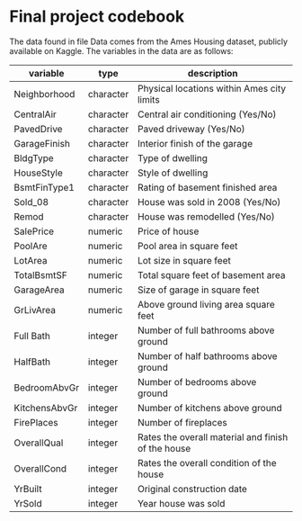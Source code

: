 # Final project codebook 


The data found in file Data comes from the Ames Housing dataset, publicly available on Kaggle. The variables in the data are as follows:


| variable | type | description |
|----------|------|-------------|
| Neighborhood | character | Physical locations within Ames city limits|
| CentralAir  | character |Central air conditioning (Yes/No)|
|PavedDrive|  character | Paved driveway (Yes/No)|
|GarageFinish| character | Interior finish of the garage|
|BldgType| character | Type of dwelling|
|HouseStyle| character |  Style of dwelling|
|BsmtFinType1| character | Rating of basement finished area|
|Sold_08| character| House was sold in 2008 (Yes/No)|
|Remod|character|House was remodelled (Yes/No)|
|SalePrice|numeric|Price of house|
|PoolAre|numeric|Pool area in square feet|
|LotArea|numeric|Lot size in square feet|
|TotalBsmtSF|numeric|Total square feet of basement area|
|GarageArea|numeric|Size of garage in square feet|
|GrLivArea|numeric|Above ground living area square feet|
|Full Bath|integer|Number of full bathrooms above ground|
|HalfBath|integer|Number of half bathrooms above ground|
|BedroomAbvGr|integer|Number of bedrooms above ground|
|KitchensAbvGr|integer|Number of kitchens above ground|
|FirePlaces|integer|Number of fireplaces|
|OverallQual|integer|Rates the overall material and finish of the house|
|OverallCond|integer|Rates the overall condition of the house|
|YrBuilt|integer|Original construction date|
|YrSold|integer|Year house was sold|
